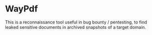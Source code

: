 # WayPdf
This is a reconnaissance tool useful in bug bounty / pentesting, to find leaked sensitive documents in archived snapshots of a target domain.
